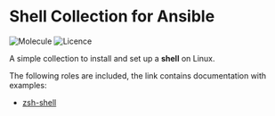 # Shell Collection for Ansible

![Molecule](https://github.com/bec-galaxy/ansible-collection-shell/actions/workflows/molecule.yml/badge.svg) ![Licence](https://img.shields.io/github/license/bec-galaxy/ansible-collection-shell?label=Licence)

A simple collection to install and set up a **shell** on Linux.

The following roles are included, the link contains documentation with examples:

* [zsh-shell](https://github.com/bec-galaxy/ansible-collection-shell/tree/main/roles/zsh)

<br>
